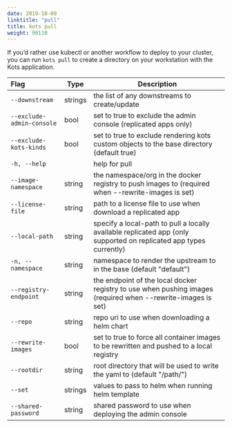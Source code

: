```yaml
---
date: 2019-10-09
linktitle: "pull"
title: kots pull
weight: 90110
---
```


If you’d rather use kubectl or another workflow to deploy to your cluster, you can run `kots pull` to create a directory on your workstation with the Kots application.

| Flag                 | Type | Description |
|:----------------------|------|-------------|
| `--downstream` |  strings |  the list of any downstreams to create/update |  
| `--exclude-admin-console` |  bool  |  set to true to exclude the admin console (replicated apps only) |  
| `--exclude-kots-kinds` |  bool  | set to true to exclude rendering kots custom objects to the base directory (default true) |  
| `-h, --help`  |          |  help for pull |  
| `--image-namespace` |  string  |  the namespace/org in the docker registry to push images to (required when --rewrite-images is set) |  
| `--license-file` |  string |   path to a license file to use when download a replicated app |  
| `--local-path` |  string   |   specify a local-path to pull a locally available replicated app (only supported on replicated app types currently) |  
| `-n, --namespace` |  string      |   namespace to render the upstream to in the base (default "default") |  
| `--registry-endpoint` |  string  |   the endpoint of the local docker registry to use when pushing images (required when --rewrite-images is set) |  
| `--repo`  | string  |   repo uri to use when downloading a helm chart |  
| `--rewrite-images` |  bool   |  set to true to force all container images to be rewritten and pushed to a local registry |  
| `--rootdir` |  string  |  root directory that will be used to write the yaml to (default "/path/") |  
| `--set`  | strings  |  values to pass to helm when running helm template |  
| `--shared-password` | string  | shared password to use when deploying the admin console |  
